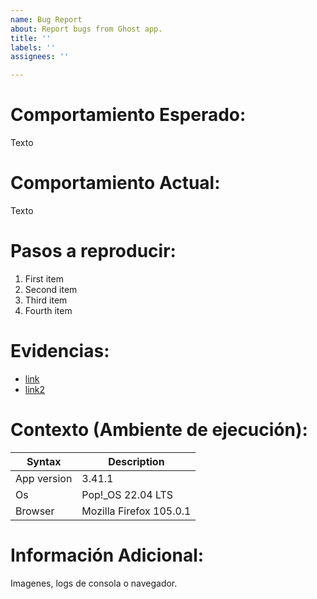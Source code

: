 ```yaml
---
name: Bug Report
about: Report bugs from Ghost app.
title: ''
labels: ''
assignees: ''

---
```


# Comportamiento Esperado:

Texto

# Comportamiento Actual:

Texto

# Pasos a reproducir:

1. First item
2. Second item
3. Third item
4. Fourth item

# Evidencias:

- [link](https://www.example.com)
- [link2](https://www.example.com)

# Contexto (Ambiente de ejecución):

| Syntax      | Description |
| ----------- | ----------- |
| App version | 3.41.1      |
| Os          | Pop!_OS 22.04 LTS  | 
| Browser     | Mozilla Firefox 105.0.1 |

# Información Adicional:

Imagenes, logs de consola o navegador.
